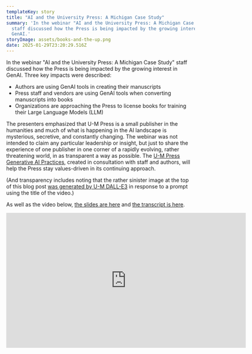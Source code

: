 ```yaml
---
templateKey: story
title: "AI and the University Press: A Michigan Case Study"
summary: 'In the webinar "AI and the University Press: A Michigan Case Study"
  staff discussed how the Press is being impacted by the growing interest in
  GenAI.'
storyImage: assets/books-and-the-up.png
date: 2025-01-29T23:20:29.516Z
---
```

In the webinar "AI and the University Press: A Michigan Case Study" staff discussed how the Press is being impacted by the growing interest in GenAI. Three key impacts were described:

* Authors are using GenAI tools in creating their manuscripts
* Press staff and vendors are using GenAI tools when converting manuscripts into books
* Organizations are approaching the Press to license books for training their Large Language Models (LLM)

The presenters emphasized that U-M Press is a small publisher in the humanities and much of what is happening in the AI landscape is mysterious, secretive, and constantly changing. The webinar was not intended to claim any particular leadership or insight, but just to share the experience of one publisher in one corner of a rapidly evolving, rather threatening world, in as transparent a way as possible. The [U-M Press Generative AI Practices](https://docs.google.com/document/d/1h9YDcpZ5p6Ur-eL5Ds5FjiZYRmYcHUd6MlDur9L3Vls/edit?tab=t.0), created in consultation with staff and authors, will help the Press stay values-driven in its continuing approach. 

(And transparency includes noting that the rather sinister image at the top of this blog post [was generated by U-M DALL-E3](https://michigan.it.umich.edu/news/2024/03/12/how-to-create-amazing-ai-images-using-dall-e-3-in-u-m-gpt/) in response to a prompt using the title of the video.)

As well as the video below, [the slides are here](https://docs.google.com/presentation/d/1hyrHBaQS3-rm00j-AYaocFvFth5PTfq6hTn-tC7Rd60/edit?usp=sharing) and [the transcript is here](https://docs.google.com/document/d/1l92UFcKOEs1CxVa7VsiMKUb8MAmIA4JRaKu91Jrlbek/edit?usp=sharing).

<iframe id="kaltura_player" src='https://cdnapisec.kaltura.com/p/1038472/embedPlaykitJs/uiconf_id/54883762?iframeembed=true&amp;entry_id=1_a2kr2dhd&amp;config%5Bprovider%5D=%7B%22widgetId%22%3A%221_8i0cn7fm%22%7D&amp;config%5Bplayback%5D=%7B%22startTime%22%3A0%7D'  style="width: 640px;height: 360px;border: 0;" allowfullscreen webkitallowfullscreen mozAllowFullScreen allow="autoplay \\\*; fullscreen \\\*; encrypted-media *" sandbox="allow-downloads allow-forms allow-same-origin allow-scripts allow-top-navigation allow-pointer-lock allow-popups allow-modals allow-orientation-lock allow-popups-to-escape-sandbox allow-presentation allow-top-navigation-by-user-activation" title="AI and the University Press: A Case Study from the University of Michigan"></iframe>